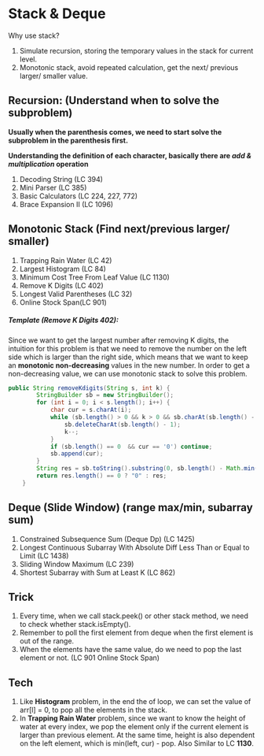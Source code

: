 # Stack & Deque

Why use stack? 

1. Simulate recursion, storing the temporary values in the stack for current level. 
2. Monotonic stack, avoid repeated calculation, get the next/ previous larger/ smaller value. 



## Recursion: (Understand when to solve the subproblem)

**Usually when the parenthesis comes, we need to start solve the subproblem in the parenthesis first.**

**Understanding the definition of each character, basically there are *add & multiplication* operation**

1. Decoding String (LC 394)
2. Mini Parser (LC 385)
3. Basic Calculators (LC 224, 227, 772)
4. Brace Expansion II (LC 1096) 



## Monotonic Stack (Find next/previous larger/ smaller)

1. Trapping Rain Water (LC 42)
2. Largest Histogram (LC 84)
3. Minimum Cost Tree From Leaf Value (LC 1130)
4. Remove K Digits (LC 402)
5. Longest Valid Parentheses (LC 32)
6. Online Stock Span(LC 901)



##### Template (Remove K Digits 402): 

Since we want to get the largest number after removing K digits, the intuition for this problem is that we need to remove the number on the left side which is larger than the right side, which means that we want to keep an **monotonic non-decreasing** values in the new number.  In order to get a non-decreasing value, we can use monotonic stack to solve this problem.

```java
public String removeKdigits(String s, int k) {
        StringBuilder sb = new StringBuilder();
        for (int i = 0; i < s.length(); i++) {
            char cur = s.charAt(i);
            while (sb.length() > 0 && k > 0 && sb.charAt(sb.length() - 1) > cur) {
                sb.deleteCharAt(sb.length() - 1);
                k--;
            }
            if (sb.length() == 0  && cur == '0') continue;
            sb.append(cur);
        }
        String res = sb.toString().substring(0, sb.length() - Math.min(sb.length(), k));
        return res.length() == 0 ? "0" : res;
    }
```





## Deque (Slide Window) (range max/min, subarray sum)

1. Constrained Subsequence Sum (Deque Dp) (LC 1425)
2. Longest Continuous Subarray With Absolute Diff Less Than or Equal to Limit (LC 1438)
3. Sliding Window Maximum (LC 239)
4. Shortest Subarray with Sum at Least K (LC 862)



## Trick

1. Every time, when we call stack.peek() or other stack method, we need to check whether stack.isEmpty().
2. Remember to poll the first element from deque when the first element is out of the range.
3. When the elements have the same value, do we need to pop the last element or not. (LC 901 Online Stock Span)



## Tech

1. Like **Histogram** problem, in the end the of loop, we can set the value of arr[l] = 0, to pop all the elements in the stack.
2. In **Trapping Rain Water** problem, since we want to know the height of water at every index, we pop the element only if the current element is larger than previous element. At the same time, height is also dependent on the left element, which is min(left, cur) - pop. Also Similar to LC **1130**.


